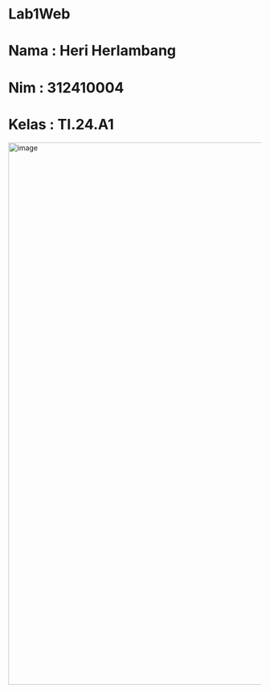 # Lab1Web
# Nama : Heri Herlambang
# Nim : 312410004
# Kelas : TI.24.A1
<img width="1919" height="1079" alt="image" src="https://github.com/user-attachments/assets/1a63dfc6-fb8f-49b6-b298-5ad2b94b2506" />

